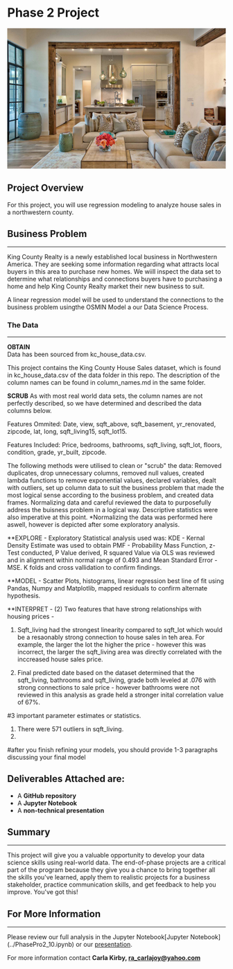 # Phase 2 Project

![insideimg.png](./images/insideimg.png)

## Project Overview

For this project, you will use regression modeling to analyze house sales in a northwestern county.

## Business Problem
______________________________________________________________________________________________________________________________________________________________________

King County Realty is a newly established local business in Northwestern America. They are seeking some information regarding what attracts local buyers in this area to purchase new homes. We wiill inspect the data set to determine what relationships and connections buyers have to purchasing a home and help King County Realty market their new business to suit.

A linear regression model will be used to understand the connections to the business problem usingthe OSMIN Model a our Data Science Process.

### The Data
______________________________________________________________________________________________________________________________________________________________________

**OBTAIN**  
Data has been sourced from kc_house_data.csv.

This project contains the King County House Sales dataset, which is found in kc_house_data.csv of the data folder in this repo. The description of the column names can be found in column_names.md in the same folder. 

**SCRUB**
As with most real world data sets, the column names are not perfectly described, so we have determined and described the data columns below.

Features Ommited: Date, view, sqft_above, sqft_basement, yr_renovated, zipcode, lat, long, sqft_living15, sqft_lot15. 

Features Included: Price, bedrooms, bathrooms, sqft_living, sqft_lot, floors, condition, grade, yr_built, zipcode. 

The following methods were utilised to clean or "scrub" the data: Removed duplicates, drop unnecessary columns, removed null values, created lambda functions to remove exponential values, declared variables, dealt with outliers, set up column data to suit the business problem that made the most logical sense according to the business problem, and created data frames. Normalizing data and careful reviewed the data to purposefully address the buisness problem in a logical way. Descriptive statistics were also imperative at this point. *Normalizing the data was performed here aswell, however is depicted after some exploratory analysis. 

**EXPLORE - Exploratory Statistical analysis used was: KDE - Kernal Density Estimate was used to obtain PMF - Probability Mass Function, z- Test conducted, P Value derived, R squared Value via OLS was reviewed and in alignment within normal range of 0.493 and Mean Standard Error - MSE. K folds and cross vallidation to confirm findings.

**MODEL - Scatter Plots, histograms, linear regression best line of fit using Pandas, Numpy and Matplotlib, mapped residuals to confirm alternate hypothesis. 

**INTERPRET - 
(2) Two features that have strong relationships with housing prices - 

1. Sqft_living had the strongest linearity compared to sqft_lot which would be a resaonably strong connection to house sales in teh area. For example, the larger the lot the higher the price - however this was incorrect, the larger the sqft_living area was directly correlated with the inccreased house sales price. 

2. Final predicted date based on the dataset determined that the sqft_living, bathrooms and sqft_living, grade both leveled at .076 with strong connections to sale price - however bathrooms were not reviewed in this analysis as grade held a stronger inital correlation value of 67%.


#3 important parameter estimates or statistics.
1. There were 571 outliers in sqft_living.
2. 

 
#after you finish refining your models, you should provide 1-3 paragraphs discussing your final model


## Deliverables Attached are:

* A **GitHub repository**
* A **Jupyter Notebook**
* A **non-technical presentation**

## Summary
______________________________________________________________________________________________________________________________________________________________________

This project will give you a valuable opportunity to develop your data science skills using real-world data. The end-of-phase projects are a critical part of the program because they give you a chance to bring together all the skills you've learned, apply them to realistic projects for a business stakeholder, practice communication skills, and get feedback to help you improve. You've got this!

## For More Information 
______________________________________________________________________________________________________________________________________________________________________

Please review our full analysis in the Jupyter Notebook[Jupyter Notebook] (../PhasePro2_10.ipynb) or our [presentation](./presentation.pdf).

For more information contact **Carla Kirby, ra_carlajoy@yahoo.com** 
  
